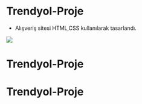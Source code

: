 # Trendyol-Proje

 - Alışveriş sitesi HTML,CSS kullanılarak tasarlandı.

 <img src="Screen Recording 2024-01-11 at 07.28.11 PM.gif">
 
# Trendyol-Proje
# Trendyol-Proje
